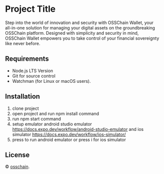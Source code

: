 # Project Title

Step into the world of innovation and security with OSSChain Wallet, your all-in-one solution for managing your digital assets on the groundbreaking OSSChain platform. Designed with simplicity and security in mind, OSSChain Wallet empowers you to take control of your financial sovereignty like never before.

## Requirements

- Node.js LTS Version
- Git for source control
- Watchman (for Linux or macOS users).

## Installation

1. clone project
2. open project and run npm install command
3. run npm start command
4. setup emulator android studio emulator https://docs.expo.dev/workflow/android-studio-emulator and ios simulator https://docs.expo.dev/workflow/ios-simulator/
5. press to run android emulator or press i for ios simulator

## License

© [osschain](https://osschain.gitbook.io/docs/platforms/mygo-apps-development).
